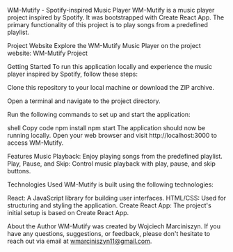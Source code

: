WM-Mutify - Spotify-inspired Music Player
WM-Mutify is a music player project inspired by Spotify. It was bootstrapped with Create React App. The primary functionality of this project is to play songs from a predefined playlist.

Project Website
Explore the WM-Mutify Music Player on the project website: WM-Mutify Project

Getting Started
To run this application locally and experience the music player inspired by Spotify, follow these steps:

Clone this repository to your local machine or download the ZIP archive.

Open a terminal and navigate to the project directory.

Run the following commands to set up and start the application:

shell
Copy code
npm install
npm start
The application should now be running locally. Open your web browser and visit http://localhost:3000 to access WM-Mutify.

Features
Music Playback: Enjoy playing songs from the predefined playlist.
Play, Pause, and Skip: Control music playback with play, pause, and skip buttons.

Technologies Used
WM-Mutify is built using the following technologies:

React: A JavaScript library for building user interfaces.
HTML/CSS: Used for structuring and styling the application.
Create React App: The project's initial setup is based on Create React App.

About the Author
WM-Mutify was created by Wojciech Marciniszyn. If you have any questions, suggestions, or feedback, please don't hesitate to reach out via email at wmarciniszyn11@gmail.com.
